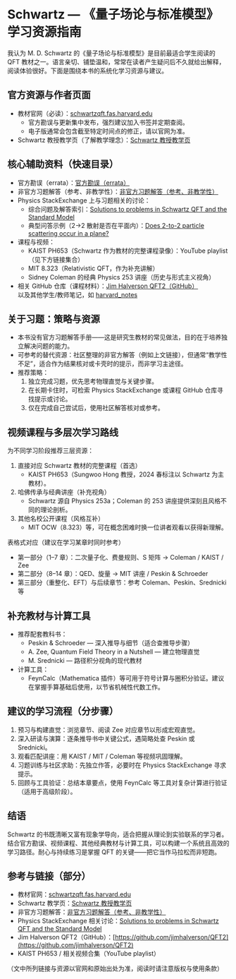 # Schwartz — 《量子场论与标准模型》学习资源指南

我认为 M. D. Schwartz 的《量子场论与标准模型》是目前最适合学生阅读的 QFT 教材之一。语言亲切、铺垫温和，常常在读者产生疑问后不久就给出解释，阅读体验很好。下面是围绕本书的系统化学习资源与建议。

## 官方资源与作者页面
- 教材官网（必读）：[schwartzqft.fas.harvard.edu](https://schwartzqft.fas.harvard.edu)  
    - 官方勘误与更新集中发布，强烈建议加入书签并定期查阅。  
    - 电子版通常会包含截至特定时间点的修正，请以官网为准。
- Schwartz 教授教学页（了解教学理念）：[Schwartz 教授教学页](https://schwartz.scholars.harvard.edu/teaching)

## 核心辅助资料（快速目录）
- 官方勘误（errata）：[官方勘误（errata）](https://schwartzqft.fas.harvard.edu/corrections)
- 非官方习题解答（参考、非教学性）：[非官方习题解答（参考、非教学性）](https://ytcs.github.io/schwartz.pdf)
- Physics StackExchange 上与习题相关的讨论：  
    - 综合问题及解答索引：[Solutions to problems in Schwartz QFT and the Standard Model](https://physics.stackexchange.com/questions/794151/solutions-to-problems-in-schwartz-qft-and-the-standard-model)  
    - 典型问答示例（2→2 散射是否在平面内）：[Does 2-to-2 particle scattering occur in a plane?](https://physics.stackexchange.com/questions/362342/does-2-to-2-particle-scattering-occur-in-a-plane)
- 课程与视频：  
    - KAIST PH653（Schwartz 作为教材的完整课程录像）：YouTube playlist（见下方链接集合）  
    - MIT 8.323（Relativistic QFT，作为补充讲解）  
    - Sidney Coleman 的经典 Physics 253 讲座（历史与形式主义视角）
- 相关 GitHub 仓库（课程材料）：[Jim Halverson QFT2（GitHub）](https://github.com/jimhalverson/QFT2)  
    以及其他学生/教师笔记，如 [harvard_notes](https://github.com/dongryul-kim/harvard_notes)

## 关于习题：策略与资源
- 本书没有官方习题解答手册——这是研究生教材的常见做法，目的在于培养独立解决问题的能力。
- 可参考的替代资源：社区整理的非官方解答（例如上文链接），但通常“教学性不足”，适合作为结果核对或卡壳时的提示，而非学习主途径。
- 推荐策略：  
    1. 独立完成习题，优先思考物理直觉与关键步骤。  
    2. 在长期卡住时，可检索 Physics StackExchange 或课程 GitHub 仓库寻找提示或讨论。  
    3. 仅在完成自己尝试后，使用社区解答核对或参考。

## 视频课程与多层次学习路线
为不同学习阶段推荐三层资源：  
1. 直接对应 Schwartz 教材的完整课程（首选）  
     - KAIST PH653（Sungwoo Hong 教授，2024 春标注以 Schwartz 为主教材）。  
2. 哈佛传承与经典讲座（补充视角）  
     - Schwartz 源自 Physics 253a；Coleman 的 253 讲座提供深刻且风格不同的理论剖析。  
3. 其他名校公开课程（风格互补）  
     - MIT OCW（8.323）等，可在概念困难时换一位讲者观看以获得新理解。

表格式对应（建议在学习某章时同时参考）  
- 第一部分（1–7 章）：二次量子化、费曼规则、S 矩阵 → Coleman / KAIST / Zee  
- 第二部分（8–14 章）：QED、旋量 → MIT 讲座 / Peskin & Schroeder  
- 第三部分（重整化、EFT）与后续章节：参考 Coleman、Peskin、Srednicki 等

## 补充教材与计算工具
- 推荐配套教科书：  
    - Peskin & Schroeder — 深入推导与细节（适合查推导步骤）  
    - A. Zee, Quantum Field Theory in a Nutshell — 建立物理直觉  
    - M. Srednicki — 路径积分视角的现代教材
- 计算工具：  
    - FeynCalc（Mathematica 插件）等可用于符号计算与圈积分验证。建议在掌握手算基础后使用，以节省机械性代数工作。

## 建议的学习流程（分步骤）
1. 预习与构建直觉：浏览章节、阅读 Zee 对应章节以形成宏观直觉。  
2. 深入研读与演算：逐条推导书中关键公式，遇简略处查 Peskin 或 Srednicki。  
3. 观看匹配讲座：用 KAIST / MIT / Coleman 等视频巩固理解。  
4. 习题训练与社区求助：先独立作答，必要时在 Physics StackExchange 寻求提示。  
5. 回顾与工具验证：总结本章要点，使用 FeynCalc 等工具对复杂计算进行验证（适用于高级阶段）。

## 结语
Schwartz 的书既清晰又富有现象学导向，适合把握从理论到实验联系的学习者。结合官方勘误、视频课程、其他经典教材与计算工具，可以构建一个系统且高效的学习路径。耐心与持续练习是掌握 QFT 的关键——把它当作马拉松而非短跑。

## 参考与链接（部分）
- 教材官网：[schwartzqft.fas.harvard.edu](https://schwartzqft.fas.harvard.edu)  
- Schwartz 教学页：[Schwartz 教授教学页](https://schwartz.scholars.harvard.edu/teaching)  
- 非官方习题解答：[非官方习题解答（参考、非教学性）](https://ytcs.github.io/schwartz.pdf)  
- Physics StackExchange 相关讨论：[Solutions to problems in Schwartz QFT and the Standard Model](https://physics.stackexchange.com/questions/794151/solutions-to-problems-in-schwartz-qft-and-the-standard-model)  
- Jim Halverson QFT2（GitHub）：[https://github.com/jimhalverson/QFT2](https://github.com/jimhalverson/QFT2)  
- KAIST PH653 / 相关视频合集（YouTube playlist）

（文中所列链接与资源以官网和原始出处为准，阅读时请注意版权与使用条款）
